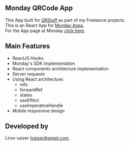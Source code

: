## Monday QRCode App
This App built for [QRStuff](https://www.qrstuff.com/) as part of my Freelance projects.
<br>
This is an React App for [Monday Apps](https://monday.com/developers/apps-showcase/). 
<br> 
For the App page at Monday [click here](https://auth.monday.com/oauth2/authorize?client_id=c9bdecbdc38a1821ddddf0cfba36a9d3&response_type=install).
## Main Features

* ReactJS Hooks
* Monday's SDK implementation
* React components architecture implementation
* Server requests
* Using React architecture:
  * refs
  * forwardRef
  * states
  * useEffect
  * useImperativeHandle 
* Mobile responsive design

## Developed by
Liron vaizer [lvaizer@gmail.com](mailto:lvaizer@gmail.com).